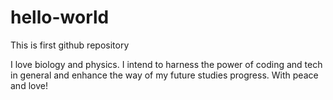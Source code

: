 # hello-world

This is first github repository

I love biology and physics.
I intend to harness the power of coding and tech in general and enhance the way of my future studies progress.
With peace and love!
